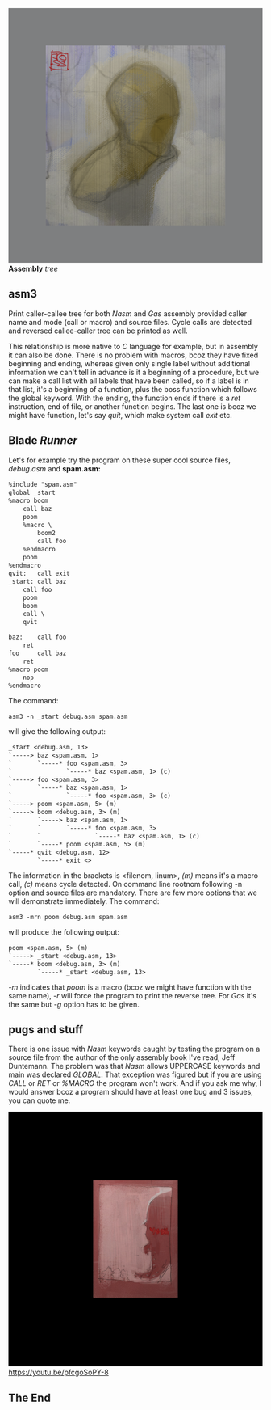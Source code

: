 ![hi](pix/above.png)  
**Assembly** *tree*
## asm3
Print caller-callee tree for both *Nasm* and *Gas* assembly provided
caller name and mode (call or macro) and source files. Cycle calls
are detected and reversed callee-caller tree can be printed as well.

This relationship is more native to *C* language for example, but
in assembly it can also be done. There is no problem with macros,
bcoz they have fixed beginning and ending, whereas given only single
label without additional information we can't tell in advance is it
a beginning of a procedure, but we can make a call list with all
labels that have been called, so if a label is in that list, it's
a beginning of a function, plus the boss function which follows
the global keyword. With the ending, the function ends if there is
a *ret* instruction, end of file, or another function begins. The last
one is bcoz we might have function, let's say *quit*, which make system
call *exit* etc.

## Blade ***Runner***
Let's for example try the program on these super cool source files,
*debug.asm* and **spam.asm:**
```assembly
%include "spam.asm"
global _start
%macro boom
	call baz
	poom
	%macro \
		boom2
		call foo
	%endmacro
	poom
%endmacro
qvit:   call exit
_start: call baz
	call foo
	poom
	boom
	call \
	qvit
```
```assembly
baz:    call foo
	ret
foo 	call baz
	ret	
%macro poom
	nop
%endmacro
```
The command:
```
asm3 -n _start debug.asm spam.asm
```
will give the following output:
```
_start <debug.asm, 13>
`-----> baz <spam.asm, 1>
`       `-----* foo <spam.asm, 3>
`               `-----* baz <spam.asm, 1> (c)
`-----> foo <spam.asm, 3>
`       `-----* baz <spam.asm, 1>
`               `-----* foo <spam.asm, 3> (c)
`-----> poom <spam.asm, 5> (m)
`-----> boom <debug.asm, 3> (m)
`       `-----> baz <spam.asm, 1>
`       `       `-----* foo <spam.asm, 3>
`       `               `-----* baz <spam.asm, 1> (c)
`       `-----* poom <spam.asm, 5> (m)
`-----* qvit <debug.asm, 12>
        `-----* exit <>
```
The information in the brackets is <filenom, linum>, *(m)* means it's
a macro call, *(c)* means cycle detected. On command line rootnom
following -n option and source files are mandatory.
There are few more options that we will demonstrate immediately.
The command:
```
asm3 -mrn poom debug.asm spam.asm
```
will produce the following output:
```
poom <spam.asm, 5> (m)
`-----> _start <debug.asm, 13>
`-----* boom <debug.asm, 3> (m)
        `-----* _start <debug.asm, 13>
```
*-m* indicates that *poom* is a macro (bcoz we might have function with the
same name), *-r* will force the program to print the reverse tree. For
*Gas* it's the same but *-g* option has to be given.

## pugs and stuff
There is one issue with *Nasm* keywords caught by testing the program
on a source file from the author of the only assembly book I've read,
Jeff Duntemann. The problem was that *Nasm* allows UPPERCASE keywords
and main was declared *GLOBAL*. That exception was figured but if you
are using *CALL* or *RET* or *%MACRO* the program won't work. And if
you ask me why, I would answer bcoz a program should have at least one
bug and 3 issues, you can quote me.

![bye](pix/vandal.png)
https://youtu.be/pfcgoSoPY-8
## The End
